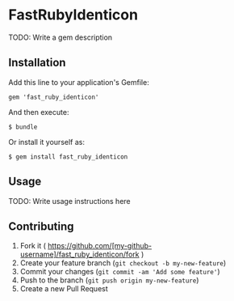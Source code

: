 # FastRubyIdenticon

TODO: Write a gem description

## Installation

Add this line to your application's Gemfile:

    gem 'fast_ruby_identicon'

And then execute:

    $ bundle

Or install it yourself as:

    $ gem install fast_ruby_identicon

## Usage

TODO: Write usage instructions here

## Contributing

1. Fork it ( https://github.com/[my-github-username]/fast_ruby_identicon/fork )
2. Create your feature branch (`git checkout -b my-new-feature`)
3. Commit your changes (`git commit -am 'Add some feature'`)
4. Push to the branch (`git push origin my-new-feature`)
5. Create a new Pull Request
